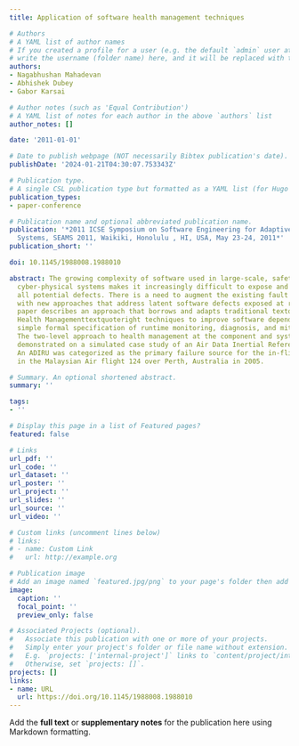 ```yaml
---
title: Application of software health management techniques

# Authors
# A YAML list of author names
# If you created a profile for a user (e.g. the default `admin` user at `content/authors/admin/`), 
# write the username (folder name) here, and it will be replaced with their full name and linked to their profile.
authors:
- Nagabhushan Mahadevan
- Abhishek Dubey
- Gabor Karsai

# Author notes (such as 'Equal Contribution')
# A YAML list of notes for each author in the above `authors` list
author_notes: []

date: '2011-01-01'

# Date to publish webpage (NOT necessarily Bibtex publication's date).
publishDate: '2024-01-21T04:30:07.753343Z'

# Publication type.
# A single CSL publication type but formatted as a YAML list (for Hugo requirements).
publication_types:
- paper-conference

# Publication name and optional abbreviated publication name.
publication: '*2011 ICSE Symposium on Software Engineering for Adaptive and Self-Managing
  Systems, SEAMS 2011, Waikiki, Honolulu , HI, USA, May 23-24, 2011*'
publication_short: ''

doi: 10.1145/1988008.1988010

abstract: The growing complexity of software used in large-scale, safety critical
  cyber-physical systems makes it increasingly difficult to expose and hence correct
  all potential defects. There is a need to augment the existing fault tolerance methodologies
  with new approaches that address latent software defects exposed at runtime. This
  paper describes an approach that borrows and adapts traditional textquoteleftSystem
  Health Managementtextquoteright techniques to improve software dependability through
  simple formal specification of runtime monitoring, diagnosis, and mitigation strategies.
  The two-level approach to health management at the component and system level is
  demonstrated on a simulated case study of an Air Data Inertial Reference Unit (ADIRU).
  An ADIRU was categorized as the primary failure source for the in-flight upset caused
  in the Malaysian Air flight 124 over Perth, Australia in 2005.

# Summary. An optional shortened abstract.
summary: ''

tags:
- ''

# Display this page in a list of Featured pages?
featured: false

# Links
url_pdf: ''
url_code: ''
url_dataset: ''
url_poster: ''
url_project: ''
url_slides: ''
url_source: ''
url_video: ''

# Custom links (uncomment lines below)
# links:
# - name: Custom Link
#   url: http://example.org

# Publication image
# Add an image named `featured.jpg/png` to your page's folder then add a caption below.
image:
  caption: ''
  focal_point: ''
  preview_only: false

# Associated Projects (optional).
#   Associate this publication with one or more of your projects.
#   Simply enter your project's folder or file name without extension.
#   E.g. `projects: ['internal-project']` links to `content/project/internal-project/index.md`.
#   Otherwise, set `projects: []`.
projects: []
links:
- name: URL
  url: https://doi.org/10.1145/1988008.1988010
---
```


Add the **full text** or **supplementary notes** for the publication here using Markdown formatting.
